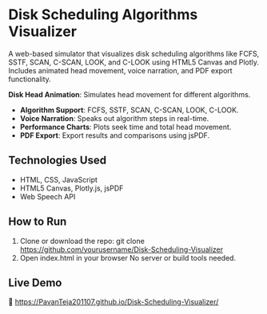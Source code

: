 
# Disk Scheduling Algorithms Visualizer 

A web-based simulator that visualizes disk scheduling algorithms like FCFS, SSTF, SCAN, C-SCAN, LOOK, and C-LOOK using HTML5 Canvas and Plotly. Includes animated head movement, voice narration, and PDF export functionality.

**Disk Head Animation**: Simulates head movement for different algorithms.
- **Algorithm Support**: FCFS, SSTF, SCAN, C-SCAN, LOOK, C-LOOK.
- **Voice Narration**: Speaks out algorithm steps in real-time.
- **Performance Charts**: Plots seek time and total head movement.
- **PDF Export**: Export results and comparisons using jsPDF.

## Technologies Used
- HTML, CSS, JavaScript
- HTML5 Canvas, Plotly.js, jsPDF
- Web Speech API

## How to Run
1. Clone or download the repo:
      git clone https://github.com/yourusername/Disk-Scheduling-Visualizer
2. Open index.html in your browser
    No server or build tools needed.

 ## Live Demo
   🔗 https://PavanTeja201107.github.io/Disk-Scheduling-Visualizer/
